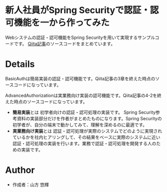 # 新人社員がSpring Securityで認証・認可機能を一から作ってみた

Webシステムの認証・認可機能をSpring Securityを用いて実現するサンプルコードです。
[Qiita記事](https://qiita.com/y-yamagata/private/8a33d9f75cf900863adb)のソースコードをまとめています。



# Details
BasicAuthは簡易実装の認証・認可機能です。Qiita記事の3章を終えた時点のソースコードになっています。

AdvancedAuthorizationは実業務向け実装の認可機能です。Qiita記事の4-2を終えた時点のソースコードになっています。

- **簡易実装**とは
  初学者向けの認証・認可処理の実装です。 Spring Security参考資料の実装部分だけを作者がまとめたものになります。Spring Securityの初学者が、自分の端末で動かしてみて、理解を深めるのに最適です。
- **実業務向け実装**とは
  認証・認可処理が実際のシステムでどのように実現されているかを社内ヒアリングして、その結果をベースに実際のシステムに近い認証・認可処理の実装を行います。業務で認証・認可処理を開発する人のための実装です。



# Author
- 作成者：山方 悠輝
